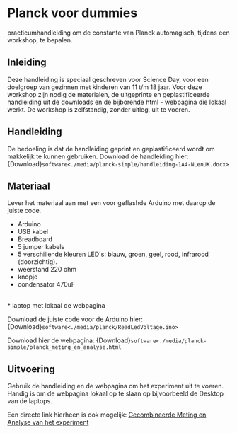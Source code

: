 # Planck voor dummies
practicumhandleiding om de constante van Planck automagisch, tijdens een workshop, te bepalen. 

## Inleiding
Deze handleiding is speciaal geschreven voor Science Day, voor een doelgroep van gezinnen met kinderen van 11 t/m 18 jaar.
Voor deze workshop zijn nodig de materialen, de uitgeprinte en geplastificeerde handleiding uit de downloads en de bijborende html - webpagina die lokaal werkt.
De workshop is zelfstandig, zonder uitleg, uit te voeren.

## Handleiding 
De bedoeling is dat de handleiding geprint en geplastificeerd wordt om makkelijk te kunnen gebruiken. 
Download de handleiding hier: 
{Download}`software<./media/planck-simple/handleiding-1A4-NLenUK.docx>`

## Materiaal
Lever het materiaal aan met een voor geflashde Arduino met daarop de juiste code.
* Arduino
* USB kabel
* Breadboard
* 5 jumper kabels
* 5 verschillende kleuren LED's: blauw, groen, geel, rood, infrarood (doorzichtig).
* weerstand 220 ohm
* knopje
* condensator 470uF
<br>
* laptop met lokaal de webpagina 

Download de juiste code voor de Arduino hier:
{Download}`software<./media/planck/ReadLedVoltage.ino>`

Download hier de webpagina:
{Download}`software<./media/planck-simple/planck_meting_en_analyse.html`


## Uitvoering
Gebruik de handleiding en de webpagina om het experiment uit te voeren. 
Handig is om de webpagina lokaal op te slaan op bijvoorbeeld de Desktop van de laptops.

Een directe link hierheen is ook mogelijk:
<a href="./media/planck-simple/planck_meting_en_analyse.html" target="_blank">Gecombineerde Meting en Analyse van het experiment</a>
